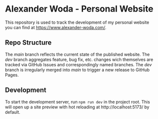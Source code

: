 # Alexander Woda - Personal Website

This repository is used to track the development of my personal website you can find at https://www.alexander-woda.com/.

## Repo Structure

The _main_ branch reflects the current state of the published website. The _dev_ branch aggregates feature, bug fix, etc. changes wich themselves are tracked via GitHub Issues and correspondingly named branches. The _dev_ branch is irregularly merged into _main_ to trigger a new release to GitHub Pages.

## Development

To start the development server, run `npm run dev` in the project root. This will open up a site preview with hot reloading at http://localhost:5173/ by default.